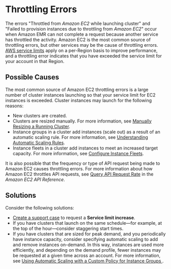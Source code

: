 # Throttling Errors<a name="emr-throttling-error"></a>

The errors "Throttled from *Amazon EC2* while launching cluster" and "Failed to provision instances due to throttling from *Amazon EC2*" occur when Amazon EMR can not complete a request because another service has throttled the activity\. Amazon EC2 is the most common source of throttling errors, but other services may be the cause of throttling errors\. [AWS service limits](https://docs.aws.amazon.com/general/latest/gr/aws_service_limits.html) apply on a per\-Region basis to improve performance, and a throttling error indicates that you have exceeded the service limit for your account in that Region\.

## Possible Causes<a name="emr-failed-to-provision-instances-due-to-throttling-causes"></a>

The most common source of Amazon EC2 throttling errors is a large number of cluster instances launching so that your service limit for EC2 instances is exceeded\. Cluster instances may launch for the following reasons:
+ New clusters are created\.
+ Clusters are resized manually\. For more information, see [Manually Resizing a Running Cluster](emr-manage-resize.md)\.
+ Instance groups in a cluster add instances \(scale out\) as a result of an automatic scaling rule\. For more information, see [Understanding Automatic Scaling Rules](emr-automatic-scaling.md#emr-scaling-rules)\.
+ Instance fleets in a cluster add instances to meet an increased target capacity\. For more information, see [Configure Instance Fleets](emr-instance-fleet.md)\.

It is also possible that the frequency or type of API request being made to Amazon EC2 causes throttling errors\. For more information about how Amazon EC2 throttles API requests, see [Query API Request Rate](https://docs.aws.amazon.com/AWSEC2/latest/APIReference/query-api-troubleshooting.html#api-request-rate) in the *Amazon EC2 API Reference*\.

## Solutions<a name="emr-throttling-error-solutions"></a>

Consider the following solutions:
+ [Create a support case](https://console.aws.amazon.com/support/cases#/create) to request a **Service limit increase**\.
+ If you have clusters that launch on the same schedule—for example, at the top of the hour—consider staggering start times\.
+ If you have clusters that are sized for peak demand, and you periodically have instance capacity, consider specifying automatic scaling to add and remove instances on\-demand\. In this way, instances are used more efficiently, and depending on the demand profile, fewer instances may be requested at a given time across an account\. For more information, see [Using Automatic Scaling with a Custom Policy for Instance Groups ](emr-automatic-scaling.md)\.